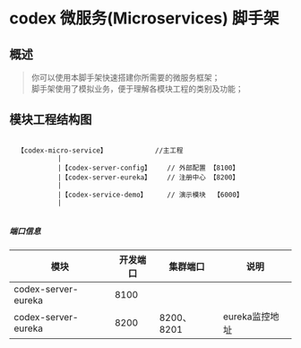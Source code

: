 # codex 微服务(Microservices) 脚手架

## 概述

> 你可以使用本脚手架快速搭建你所需要的微服务框架；  
  脚手架使用了模拟业务，便于理解各模块工程的类别及功能；
  
  
  
## 模块工程结构图

```text

  【codex-micro-service】            //主工程
            |
            |【codex-server-config】    // 外部配置 【8100】
            |【codex-server-eureka】    // 注册中心 【8200】
            |
            |【codex-service-demo】     // 演示模块  【6000】
            |
            

```



##### 端口信息

模块|开发端口|集群端口|说明
--|--|--|--
codex-server-eureka|8100|          |
codex-server-eureka|8200|8200、8201|eureka监控地址






  